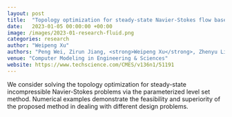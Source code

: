 ```yaml
---
layout: post
title:  "Topology optimization for steady-state Navier-Stokes flow based on parameterized level set based method"
date:   2023-01-05 00:00:00 +00:00
image: /images/2023-01-research-fluid.png
categories: research
author: "Weipeng Xu"
authors: "Peng Wei, Zirun Jiang, <strong>Weipeng Xu</strong>, Zhenyu Liu, Yongbo Deng, Minqiang Pan"
venue: "Computer Modeling in Engineering & Sciences"
website: https://www.techscience.com/CMES/v136n1/51191
---
```

We consider solving the topology optimization for steady-state incompressible Navier-Stokes problems via the parameterized level set method. Numerical examples demonstrate the feasibility and superiority of the proposed method in dealing with different design problems.